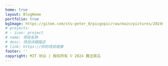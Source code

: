 ```yaml
---
home: true
layout: BlogHome
portfolio: true
bgImage: https://gitee.com/stu-peter_0/picgopic/raw/main/pictures/202409041803505.jpg
# projects:
# - icon: project
# name: 项目名称
# desc: 项目详细描述
# link: https://你的项目链接
footer: ''
copyright: MIT 协议 | 版权所有 © 2024 魔法窝瓜
---
```

